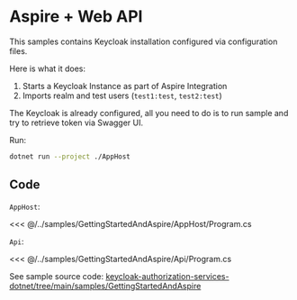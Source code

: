 # Aspire + Web API

This samples contains Keycloak installation configured via configuration files.

Here is what it does:

1. Starts a Keycloak Instance as part of Aspire Integration
2. Imports realm and test users (`test1:test`, `test2:test`)

The Keycloak is already configured, all you need to do is to run sample and try to retrieve token via Swagger UI.

Run:

```bash
dotnet run --project ./AppHost
```

## Code

`AppHost`:

<<< @/../samples/GettingStartedAndAspire/AppHost/Program.cs

`Api`:

<<< @/../samples/GettingStartedAndAspire/Api/Program.cs

See sample source code: [keycloak-authorization-services-dotnet/tree/main/samples/GettingStartedAndAspire](https://github.com/NikiforovAll/keycloak-authorization-services-dotnet/tree/main/samples/GettingStartedAndAspire)
